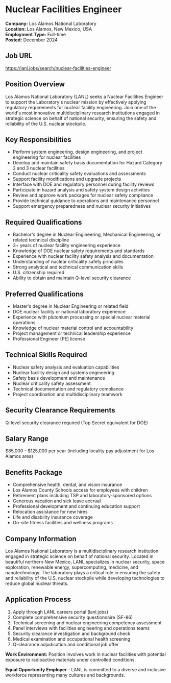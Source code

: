 # Nuclear Facilities Engineer
**Company:** Los Alamos National Laboratory  
**Location:** Los Alamos, New Mexico, USA  
**Employment Type:** Full-time  
**Posted:** December 2024  

## Job URL
https://lanl.jobs/search/nuclear-facilities-engineer

## Position Overview
Los Alamos National Laboratory (LANL) seeks a Nuclear Facilities Engineer to support the Laboratory's nuclear mission by effectively applying regulatory requirements for nuclear facility engineering. Join one of the world's most innovative multidisciplinary research institutions engaged in strategic science on behalf of national security, ensuring the safety and reliability of the U.S. nuclear stockpile.

## Key Responsibilities
- Perform system engineering, design engineering, and project engineering for nuclear facilities
- Develop and maintain safety basis documentation for Hazard Category 2 and 3 nuclear facilities
- Conduct nuclear criticality safety evaluations and assessments
- Support facility modifications and upgrade projects
- Interface with DOE and regulatory personnel during facility reviews
- Participate in hazard analysis and safety system design activities
- Review and approve work packages for nuclear safety compliance
- Provide technical guidance to operations and maintenance personnel
- Support emergency preparedness and nuclear security initiatives

## Required Qualifications
- Bachelor's degree in Nuclear Engineering, Mechanical Engineering, or related technical discipline
- 3+ years of nuclear facility engineering experience
- Knowledge of DOE nuclear safety requirements and standards
- Experience with nuclear facility safety analysis and documentation
- Understanding of nuclear criticality safety principles
- Strong analytical and technical communication skills
- U.S. citizenship required
- Ability to obtain and maintain Q-level security clearance

## Preferred Qualifications
- Master's degree in Nuclear Engineering or related field
- DOE nuclear facility or national laboratory experience
- Experience with plutonium processing or special nuclear material operations
- Knowledge of nuclear material control and accountability
- Project management or technical leadership experience
- Professional Engineer (PE) license

## Technical Skills Required
- Nuclear safety analysis and evaluation capabilities
- Nuclear facility design and systems engineering
- Safety basis development and maintenance
- Nuclear criticality safety assessment
- Technical documentation and regulatory compliance
- Project coordination and multidisciplinary teamwork

## Security Clearance Requirements
Q-level security clearance required (Top Secret equivalent for DOE)

## Salary Range
$85,000 - $125,000 per year (including locality pay adjustment for Los Alamos area)

## Benefits Package
- Comprehensive health, dental, and vision insurance
- Los Alamos County Schools access for employees with children
- Retirement plans including TSP and laboratory-sponsored options
- Generous vacation and sick leave accrual
- Professional development and continuing education support
- Relocation assistance for new hires
- Life and disability insurance coverage
- On-site fitness facilities and wellness programs

## Company Information
Los Alamos National Laboratory is a multidisciplinary research institution engaged in strategic science on behalf of national security. Located in beautiful northern New Mexico, LANL specializes in nuclear security, space exploration, renewable energy, supercomputing, medicine, and nanotechnology. The laboratory plays a critical role in ensuring the safety and reliability of the U.S. nuclear stockpile while developing technologies to reduce global nuclear threats.

## Application Process
1. Apply through LANL careers portal (lanl.jobs)
2. Complete comprehensive security questionnaire (SF-86)
3. Technical screening and nuclear engineering competency assessment
4. Panel interviews with facilities engineering and operations teams
5. Security clearance investigation and background check
6. Medical examination and occupational health screening
7. Q-clearance adjudication and conditional job offer

**Work Environment:** Position involves work in nuclear facilities with potential exposure to radioactive materials under controlled conditions.

**Equal Opportunity Employer** - LANL is committed to a diverse and inclusive workforce representing many cultures and backgrounds.